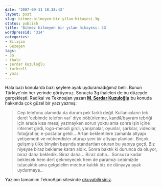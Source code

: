 ```yaml
---
date: '2007-09-11 18:38:43'
layout: post
slug: bitmez-bilmeyen-bir-yilan-hikayesi-3g
status: publish
title: 'Bitmez bilmeyen bir yılan hikayesi: 3G'
wordpressid: '314'
categories:
- Bilişim
- Gezegen
tags:
- 3G
- ihale
- serdar kuzuloğlu
- turkcell
- yazı
---
```


Hala bazı konularda bazı şeylere ayak uyduramadığımız belli. Bunun Türkiye'nin her yerinde görüyoruz. Sonuçta 3g ihaleleri de bu düzeyde gerçekleşti. Radikal ve Teknoajan yazarı **[M. Serdar Kuzuloğlu](http://tr.wikipedia.org/wiki/Mehmet_Serdar_Kuzulo%C4%9Flu)** bu konuda hakkında çok güzel bir yazı yazmış:



> Cep telefonu alanında da durum pek farklı değil. Kullanıcıların tek derdi 'cebimde telefon var' diye böbürlenme, kandil/bayram tebriği için arada kısa mesaj yazmayken sorun yoktu ama sonra işin içine internet girdi, logo-melodi girdi, yarışmalar, oyunlar, şarkılar, videolar, fotoğraflar, e-postalar geldi... Artan beklentilere zamanla altyapı yetişemedi ve mühendisler oturup yeni bir altyapı planladı. Birçok gelişmiş ülke binyılın başında standartları oturan bu yapıya geçti. Biz niyeyse biraz bekleme kararı aldık. Sonra baktık ki durunca da oluyor, biraz daha bekledik. Biraz daha... Biraz daha... Sonsuza kadar beklesek hem dert çekmeyecek hem de paramızı cebimizde tutacaktık ama gelgelelim mecbur kaldık biz de dünyaya ayak uydurmaya...




Yazının tamamını TeknoAjan sitesinde [okuyabilirsiniz](http://teknoajan.com/yeni-3g-ihalesi-ne-zaman-yazar_1621.html).
